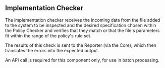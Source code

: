 ## Implementation Checker

The implementation checker receives the incoming data from the file added to the system to be inspected and the desired specification chosen within the Policy Checker and verifies that they match or that the file's parameters fit within the range of the policy's rule set.

The results of this check is sent to the Reporter (via the Core), which then translates the errors into the expected output.

An API call is required for this component only, for use in batch processing.
